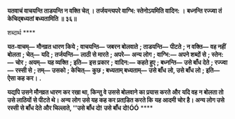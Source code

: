 **यतवाचं वाचयन्ति ताडयन्ति न वक्ति चेत् ।** **तर्जयन्त्यपरे वाग्भि: स्तेनोऽयमिति वादिन: ।** **बध्नन्ति रज्ज्वा तं केचिद्बध्यतां बध्यतामिति ॥ ३६॥** 

शब्दार्थ **** 

**यत-वाचम्—** **मौनव्रत धारण किये** **; वाचयन्ति—** **जबरन बोलवाते** **; ताडयन्ति—** **पीटते** **; न वक्ति—** **वह नहीं बोलता** **; चेत्—** **यदि** **;** **तर्जयन्ति—** **लाठी से मारते** **; अपरे—** **अन्य लोग** **; वाग्भि:—** **अपने शब्दों से** **; स्तेन:—** **चोर** **; अयम्—** **यह व्यक्ति** **; इति—** **इस प्रकार** **;** **वादिन:—** **कहते हुए** **; बध्नन्ति—** **उसे बाँध देते** **; रज्ज्वा—** **रस्सी से** **; तम्—** **उसको** **; केचित्—** **कुछ** **; बध्यताम् बध्यताम्—** **उसे बाँध** **लो, उसे बाँध लो** **; इति—** **ऐसा कह कर।** **.** 

**यद्यपि उसने मौनव्रत धारण कर रखा था, किन्तु वे उससे बोलवाने का प्रयास करते और** **यदि वह न बोलता तो उसे लाठियों से पीटते थे। अन्य लोग उसे यह कह कर प्रताडि़त करते कि** **यह आदमी चोर है। अन्य लोग उसे रस्सी से बाँध देते और चिल्लाते, ''उसे बाँध दो! उसे बाँध** **दो!ÓÓ** **** 